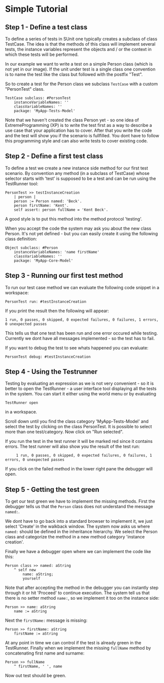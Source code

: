 # Simple Tutorial

## Step 1 - Define a test class
To define a series of tests in SUnit one typically creates a subclass of class TestCase. The idea is that the methods of this class will implement several tests, the instance variables represent the objects and / or the context in which these tests will be performed. 

In our example we want to write a test on a simple Person class (which is not yet in our image). If the unit under test is a single class one convention is to name the test like the class but followed with the postfix "Test". 

So to create a test for the Person class we subclass `TestCase` with a custom "PersonTest" class.

```st
TestCase subclass: #PersonTest
	instanceVariableNames: ''
	classVariableNames: ''
	package: 'MyApp-Tests-Model'
```

Note that we haven't created the class Person yet - so one idea of ExtremeProgramming (XP) is to write the test first as a way to describe a use case that your application has to cover. After that you write the code and the test will show you if the scenario is fullfilled. You dont have to follow this programming style and can also write tests to cover existing code.

## Step 2 - Define a first test class

To define a test we create a new instance side method for our first test scenario. By convention any method (in a subclass of TestCase) whose selector starts with 'test' is supposed to be a test and can be run using the TestRunner tool:

```st
PersonTest >> testInstanceCreation
	| person |
	person := Person named: 'Beck'.
	person firstName: 'Kent'.
	self assert: person fullName = 'Kent Beck'.
```
		
A good style is to put this method into the method protocol 'testing'.

When you accept the code the system may ask you about the new class Person. It's not yet defined - but you can easily create it using the following class definition:

```st
Object subclass: #Person
	instanceVariableNames: 'name firstName' 
	classVariableNames: ''
	package: 'MyApp-Core-Model'
```

## Step 3 - Running our first test method

To run our test case method we can evaluate the following code snippet in a workspace:

```st
PersonTest run: #testInstanceCreation
```

If you print the result then the following will appear:

```
1 run, 0 passes, 0 skipped, 0 expected failures, 0 failures, 1 errors, 0 unexpected passes
```

This tells us that one test has been run and one error occured while testing. Currently we dont have all messages implemented - so the test has to fail. 

If you want to debug the test to see whats happened you can evaluate:

```st
PersonTest debug: #testInstanceCreation
```

## Step 4 - Using the Testrunner

Testing by evaluating an expression as we is not very convenient - so it is better to open the TestRunner - a user interface tool displaying all the tests in the system. You can start it either using the world menu or by evaluating 

```st
TestRunner open
```

in a workspace.

Scroll down until you find the class category 'MyApp-Tests-Model' and select the test by clicking on the class PersonTest. It is possible to select more than one test/category. Now click on "Run selected". 

If you run the test in the test runner it will be marked red since it contains errors. The test runner will also show you the result of the test run:

```
     1 run, 0 passes, 0 skipped, 0 expected failures, 0 failures, 1 errors, 0 unexpected passes
```

If you click on the failed method in the lower right pane the debugger will open.

## Step 5 - Getting the test green

To get our test green we have to implement the missing methods. First the debugger tells us that the `Person` class does not understand the message `named:`. 

We dont have to go back into a standard browser to implement it, we just select 'Create' in the walkback window. The system now asks us where `named:` should be defined in the inheritance hierarchy. We select the Person class and categorize the method in a new method category 'instance creation'.

Finally we have a debugger open where we can implement the code like this:

```st
Person class >> named: aString
 	^ self new
		name: aString;
		yourself
```
		
Note that after accepting the method in the debugger you can instantly step through it or hit 'Proceed' to continue execution. The system tell us that there is no setter method `name:`, so we implement it too on the instance side:

```st
Person >> name: aString
	name := aString
```

Next the `firstName:` message is missing:

```st
Person >> firstName: aString
	firstName := aString
```
	
At any point in time we can control if the test is already green in the TestRunner. Finally when we implement
the missing `fullName` method by concatenating first name and surname:

```st
Person >> fullName
	^ firstName, ' ', name  
```
		
Now out test should be green.
